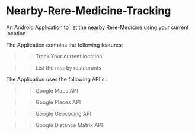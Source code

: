 # Nearby-Rere-Medicine-Tracking
An Android Application to list the nearby Rere-Medicine using your current location.


The Application contains the following features:

>>Track Your current location

>>List the nearby restaurants

The Application uses the following API's :

>>Google Maps API

>>Google Places API

>>Google Geocoding API

>>Google Distance Matrix API
